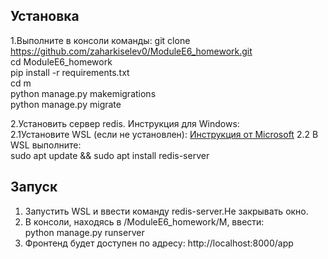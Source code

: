 ## Установка

1.Выполните в консоли команды:
git clone https://github.com/zaharkiselev0/ModuleE6_homework.git <br />
cd ModuleE6_homework <br />
pip install -r requirements.txt <br />
cd m <br />
python manage.py makemigrations <br />
python manage.py migrate <br />

2.Установить сервер redis. Инструкция для Windows: <br />
2.1Установите WSL (если не установлен):  [Инструкция от Microsoft](https://learn.microsoft.com/ru-ru/windows/wsl/install)
2.2 В WSL выполните: <br />
sudo apt update && sudo apt install redis-server

## Запуск

1. Запустить WSL и ввести команду redis-server.Не закрывать окно. <br />
2. В консоли, находясь в /ModuleE6_homework/M, ввести: <br />
python manage.py runserver  <br />
3. Фронтенд будет доступен по адресу: http://localhost:8000/app 


